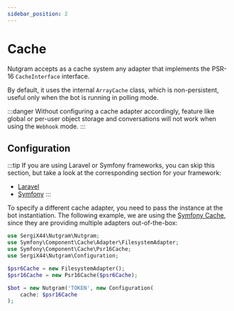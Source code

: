 ```yaml
---
sidebar_position: 2
---
```


# Cache

Nutgram accepts as a cache system any adapter that implements the PSR-16 `CacheInterface` interface.

By default, it uses the internal `ArrayCache` class, which is non-persistent, useful only when the bot is running in
polling mode.

:::danger
Without configuring a cache adapter accordingly, feature like global or per-user object storage and conversations will not work when using the `Webhook` mode.
:::

## Configuration

:::tip
If you are using Laravel or Symfony frameworks, you can skip this section, but take a look at the corresponding section
for your framework:

- [Laravel](laravel.md#cache)
- [Symfony](symfony.md#cache)
:::

To specify a different cache adapter, you need to pass the instance at the bot instantiation. The following example, we
are using the [Symfony Cache](https://symfony.com/doc/current/components/cache.html), since they are providing multiple
adapters out-of-the-box:

```php
use SergiX44\Nutgram\Nutgram;
use Symfony\Component\Cache\Adapter\FilesystemAdapter;
use Symfony\Component\Cache\Psr16Cache;
use SergiX44\Nutgram\Configuration;

$psr6Cache = new FilesystemAdapter();
$psr16Cache = new Psr16Cache($psr6Cache);

$bot = new Nutgram('TOKEN', new Configuration(
    cache: $psr16Cache
);
```